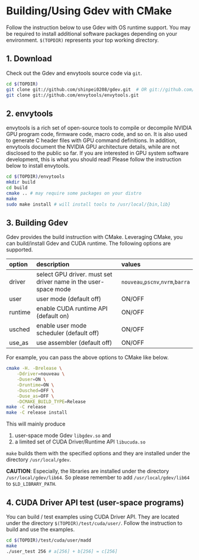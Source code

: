 # Building/Using Gdev with CMake

Follow the instruction below to use Gdev with OS runtime support. You
may be required to install additional software packages depending on
your environment. `$(TOPDIR)` represents your top working directory.

## 1. Download

Check out the Gdev and envytools source code via `git`.

```sh
cd $(TOPDIR)
git clone git://github.com/shinpei0208/gdev.git  # OR git://github.com/CS005/gdev.git
git clone git://github.com/envytools/envytools.git
```

## 2. envytools

envytools is a rich set of open-source tools to compile or decompile
NVIDIA GPU program code, firmware code, macro code, and so on. It is
also used to generate C header files with GPU command definitions.
In addition, envytools document the NVIDIA GPU architecture details,
while are not disclosed to the public so far. If you are interested
in GPU system software development, this is what you should read!
Please follow the instruction below to install envytools.

```sh
cd $(TOPDIR)/envytools
mkdir build
cd build
cmake .. # may require some packages on your distro
make
sudo make install # will install tools to /usr/local/{bin,lib}
```

## 3. Building Gdev

Gdev provides the build instruction with CMake.
Leveraging CMake, you can build/install Gdev and CUDA runtime.
The following options are supported.

| option | description | values |
| :-- | :-- | :-- |
| driver |select GPU driver. must set driver name in the user-space mode| `nouveau`,`pscnv`,`nvrm`,`barra` |
| user | user mode (default off) | ON/OFF |
| runtime | enable CUDA runtime API (default on)| ON/OFF |
| usched | enable user mode scheduler (default off)| ON/OFF |
| use\_as | use assembler (default off)| ON/OFF |

For example, you can pass the above options to CMake like below.

```sh
cmake -H. -Brelease \
    -Ddriver=nouveau \
    -Duser=ON \
    -Druntime=ON \
    -Dusched=OFF \
    -Duse_as=OFF \
    -DCMAKE_BUILD_TYPE=Release
make -C release
make -C release install
```

This will mainly produce

1. user-space mode Gdev `libgdev.so` and
2. a limited set of CUDA Driver/Runtime API `libucuda.so`

`make` builds them with the specified options and they are installed under the directory `/usr/local/gdev`.

__CAUTION__:
Especially, the libraries are installed under the directory `/usr/local/gdev/lib64`.
So please remember to add `/usr/local/gdev/lib64` to `$LD_LIBRARY_PATH`.

## 4. CUDA Driver API test (user-space programs)

You can build / test examples using CUDA Driver API. They are located under the directory `$(TOPDIR)/test/cuda/user/`.
Follow the instruction to build and use the examples.

```sh
cd $(TOPDIR)/test/cuda/user/madd
make
./user_test 256 # a[256] + b[256] = c[256]
```
